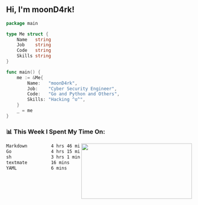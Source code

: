 <h2> Hi, I'm moonD4rk!</h2>

```go
package main

type Me struct {
	Name   string
	Job    string
	Code   string
	Skills string
}

func main() {
	me := &Me{
		Name:   "moonD4rk",
		Job:    "Cyber Security Engineer",
		Code:   "Go and Python and Others",
		Skills: "Hacking ^o^",
	}
	_ = me
}
```

<h3>📊 This Week I Spent My Time On:</h3>
<img align='right' src="https://github-readme-stats.vercel.app/api?username=moond4rk&show_icons=true&theme=radical", width="300" height="150">

<!--START_SECTION:waka-->

```txt
Markdown         4 hrs 46 mins   █████████▓░░░░░░░░░░░░░░░   38.01 %
Go               4 hrs 15 mins   ████████▒░░░░░░░░░░░░░░░░   33.88 %
sh               3 hrs 1 min     ██████░░░░░░░░░░░░░░░░░░░   24.05 %
textmate         16 mins         ▓░░░░░░░░░░░░░░░░░░░░░░░░   02.12 %
YAML             6 mins          ▒░░░░░░░░░░░░░░░░░░░░░░░░   00.80 %
```

<!--END_SECTION:waka-->

